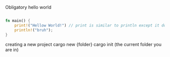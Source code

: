 Obligatory hello world

```rust

fn main() {
    print!("Hellow World!") // print is similar to println except it doesnt't print a enw line
    println!("bruh");
}
```
creating a new project 
cargo new {folder}
cargo init (the current folder you are in)

